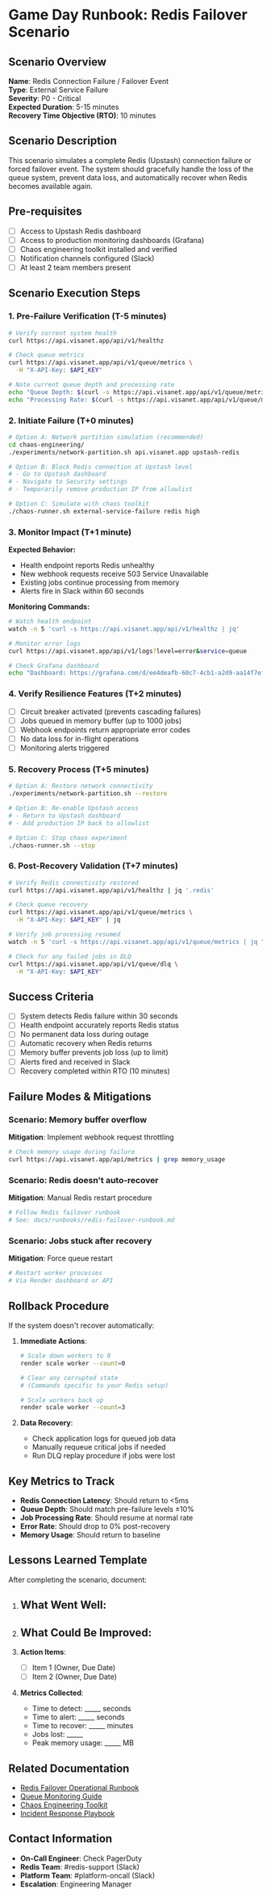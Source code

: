 # Game Day Runbook: Redis Failover Scenario

## Scenario Overview

**Name**: Redis Connection Failure / Failover Event  
**Type**: External Service Failure  
**Severity**: P0 - Critical  
**Expected Duration**: 5-15 minutes  
**Recovery Time Objective (RTO)**: 10 minutes  

## Scenario Description

This scenario simulates a complete Redis (Upstash) connection failure or forced failover event. The system should gracefully handle the loss of the queue system, prevent data loss, and automatically recover when Redis becomes available again.

## Pre-requisites

- [ ] Access to Upstash Redis dashboard
- [ ] Access to production monitoring dashboards (Grafana)
- [ ] Chaos engineering toolkit installed and verified
- [ ] Notification channels configured (Slack)
- [ ] At least 2 team members present

## Scenario Execution Steps

### 1. Pre-Failure Verification (T-5 minutes)

```bash
# Verify current system health
curl https://api.visanet.app/api/v1/healthz

# Check queue metrics
curl https://api.visanet.app/api/v1/queue/metrics \
  -H "X-API-Key: $API_KEY"

# Note current queue depth and processing rate
echo "Queue Depth: $(curl -s https://api.visanet.app/api/v1/queue/metrics | jq '.depth')"
echo "Processing Rate: $(curl -s https://api.visanet.app/api/v1/queue/metrics | jq '.processingRate')"
```

### 2. Initiate Failure (T+0 minutes)

```bash
# Option A: Network partition simulation (recommended)
cd chaos-engineering/
./experiments/network-partition.sh api.visanet.app upstash-redis

# Option B: Block Redis connection at Upstash level
# - Go to Upstash dashboard
# - Navigate to Security settings
# - Temporarily remove production IP from allowlist

# Option C: Simulate with chaos toolkit
./chaos-runner.sh external-service-failure redis high
```

### 3. Monitor Impact (T+1 minute)

**Expected Behavior:**
- Health endpoint reports Redis unhealthy
- New webhook requests receive 503 Service Unavailable
- Existing jobs continue processing from memory
- Alerts fire in Slack within 60 seconds

**Monitoring Commands:**
```bash
# Watch health endpoint
watch -n 5 'curl -s https://api.visanet.app/api/v1/healthz | jq'

# Monitor error logs
curl https://api.visanet.app/api/v1/logs?level=error&service=queue

# Check Grafana dashboard
echo "Dashboard: https://grafana.com/d/ee4deafb-60c7-4cb1-a2d9-aa14f7ef334e"
```

### 4. Verify Resilience Features (T+2 minutes)

- [ ] Circuit breaker activated (prevents cascading failures)
- [ ] Jobs queued in memory buffer (up to 1000 jobs)
- [ ] Webhook endpoints return appropriate error codes
- [ ] No data loss for in-flight operations
- [ ] Monitoring alerts triggered

### 5. Recovery Process (T+5 minutes)

```bash
# Option A: Restore network connectivity
./experiments/network-partition.sh --restore

# Option B: Re-enable Upstash access
# - Return to Upstash dashboard
# - Add production IP back to allowlist

# Option C: Stop chaos experiment
./chaos-runner.sh --stop
```

### 6. Post-Recovery Validation (T+7 minutes)

```bash
# Verify Redis connectivity restored
curl https://api.visanet.app/api/v1/healthz | jq '.redis'

# Check queue recovery
curl https://api.visanet.app/api/v1/queue/metrics \
  -H "X-API-Key: $API_KEY" | jq

# Verify job processing resumed
watch -n 5 'curl -s https://api.visanet.app/api/v1/queue/metrics | jq ".processingRate"'

# Check for any failed jobs in DLQ
curl https://api.visanet.app/api/v1/queue/dlq \
  -H "X-API-Key: $API_KEY"
```

## Success Criteria

- [ ] System detects Redis failure within 30 seconds
- [ ] Health endpoint accurately reports Redis status
- [ ] No permanent data loss during outage
- [ ] Automatic recovery when Redis returns
- [ ] Memory buffer prevents job loss (up to limit)
- [ ] Alerts fired and received in Slack
- [ ] Recovery completed within RTO (10 minutes)

## Failure Modes & Mitigations

### Scenario: Memory buffer overflow
**Mitigation**: Implement webhook request throttling
```bash
# Check memory usage during failure
curl https://api.visanet.app/api/metrics | grep memory_usage
```

### Scenario: Redis doesn't auto-recover
**Mitigation**: Manual Redis restart procedure
```bash
# Follow Redis failover runbook
# See: docs/runbooks/redis-failover-runbook.md
```

### Scenario: Jobs stuck after recovery
**Mitigation**: Force queue restart
```bash
# Restart worker processes
# Via Render dashboard or API
```

## Rollback Procedure

If the system doesn't recover automatically:

1. **Immediate Actions**:
   ```bash
   # Scale down workers to 0
   render scale worker --count=0
   
   # Clear any corrupted state
   # (Commands specific to your Redis setup)
   
   # Scale workers back up
   render scale worker --count=3
   ```

2. **Data Recovery**:
   - Check application logs for queued job data
   - Manually requeue critical jobs if needed
   - Run DLQ replay procedure if jobs were lost

## Key Metrics to Track

- **Redis Connection Latency**: Should return to <5ms
- **Queue Depth**: Should match pre-failure levels ±10%
- **Job Processing Rate**: Should resume at normal rate
- **Error Rate**: Should drop to 0% post-recovery
- **Memory Usage**: Should return to baseline

## Lessons Learned Template

After completing the scenario, document:

1. **What Went Well**:
   - 
   
2. **What Could Be Improved**:
   - 

3. **Action Items**:
   - [ ] Item 1 (Owner, Due Date)
   - [ ] Item 2 (Owner, Due Date)

4. **Metrics Collected**:
   - Time to detect: _____ seconds
   - Time to alert: _____ seconds
   - Time to recover: _____ minutes
   - Jobs lost: _____
   - Peak memory usage: _____ MB

## Related Documentation

- [Redis Failover Operational Runbook](../runbooks/redis-failover-runbook.md)
- [Queue Monitoring Guide](../monitoring/queue-metrics.md)
- [Chaos Engineering Toolkit](../../chaos-engineering/README.md)
- [Incident Response Playbook](../runbooks/incident-response.md)

## Contact Information

- **On-Call Engineer**: Check PagerDuty
- **Redis Team**: #redis-support (Slack)
- **Platform Team**: #platform-oncall (Slack)
- **Escalation**: Engineering Manager